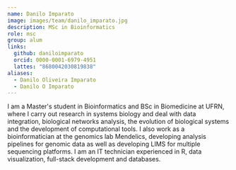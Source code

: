 ```yaml
---
name: Danilo Imparato
image: images/team/danilo_imparato.jpg
description: MSc in Bioinformatics
role: msc
group: alum
links:
  github: daniloimparato
  orcid: 0000-0001-6979-4951
  lattes: "8680042030819838"
aliases:
  - Danilo Oliveira Imparato
  - Danilo O Imparato
---
```


I am a Master's student in Bioinformatics and BSc in Biomedicine at UFRN, where I carry out research in systems biology and deal with data integration, biological networks analysis, the evolution of biological systems and the development of computational tools. I also work as a bioinformatician at the genomics lab Mendelics, developing analysis pipelines for genomic data as well as developing LIMS for multiple sequencing platforms. I am an IT technician experienced in R, data visualization, full-stack development and databases.
